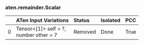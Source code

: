 ### aten.remainder.Scalar
|    | ATen Input Variations                     | Status   | Isolated   | PCC   |
|---:|:------------------------------------------|:---------|:-----------|:------|
|  0 | Tensor<[1]> self = ?,<br>number other = 7 | Removed  | Done       | True  |

